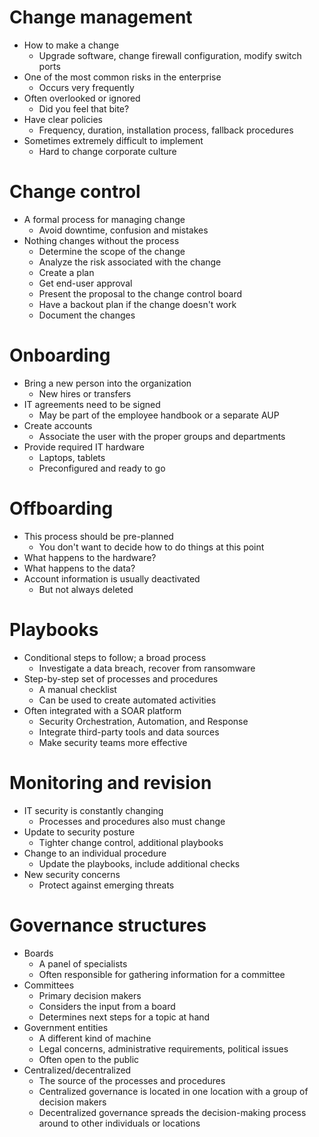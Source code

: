 # Change management
- How to make a change
	- Upgrade software, change firewall configuration, modify switch ports
- One of the most common risks in the enterprise
	- Occurs very frequently
- Often overlooked or ignored
	- Did you feel that bite?
- Have clear policies
	- Frequency, duration, installation process, fallback procedures
- Sometimes extremely difficult to implement
	- Hard to change corporate culture
# Change control
- A formal process for managing change
	- Avoid downtime, confusion and mistakes
- Nothing changes without the process
	- Determine the scope of the change
	- Analyze the risk associated with the change
	- Create a plan
	- Get end-user approval
	- Present the proposal to the change control board
	- Have a backout plan if the change doesn't work
	- Document the changes
# Onboarding
- Bring a new person into the organization
	- New hires or transfers
- IT agreements need to be signed
	- May be part of the employee handbook or a separate AUP
- Create accounts
	- Associate the user with the proper groups and departments
- Provide required IT hardware
	- Laptops, tablets
	- Preconfigured and ready to go
# Offboarding
- This process should be pre-planned
	- You don't want to decide how to do things at this point
- What happens to the hardware?
- What happens to the data?
- Account information is usually deactivated
	- But not always deleted
# Playbooks
- Conditional steps to follow; a broad process
	- Investigate a data breach, recover from ransomware
- Step-by-step set of processes and procedures
	- A manual checklist
	- Can be used to create automated activities
- Often integrated with a SOAR platform
	- Security Orchestration, Automation, and Response
	- Integrate third-party tools and data sources
	- Make security teams more effective
# Monitoring and revision
- IT security is constantly changing
	- Processes and procedures also must change
- Update to security posture
	- Tighter change control, additional playbooks
- Change to an individual procedure
	- Update the playbooks, include additional checks
- New security concerns
	- Protect against emerging threats
# Governance structures
- Boards
	- A panel of specialists
	- Often responsible for gathering information for a committee
- Committees
	- Primary decision makers
	- Considers the input from a board
	- Determines next steps for a topic at hand
- Government entities
	- A different kind of machine
	- Legal concerns, administrative requirements, political issues
	- Often open to the public
- Centralized/decentralized
	- The source of the processes and procedures
	- Centralized governance is located in one location with a group of decision makers
	- Decentralized governance spreads the decision-making process around to other individuals or locations
